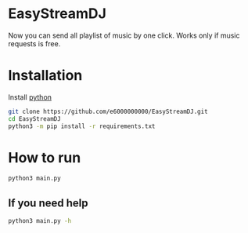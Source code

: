 # EasyStreamDJ
Now you can send all playlist of music by one click.
Works only if music requests is free.

# Installation
Install [python](https://www.python.org/downloads/)
```bash
git clone https://github.com/e6000000000/EasyStreamDJ.git
cd EasyStreamDJ
python3 -m pip install -r requirements.txt
```

# How to run
```bash
python3 main.py
```

## If you need help
```bash
python3 main.py -h
```

